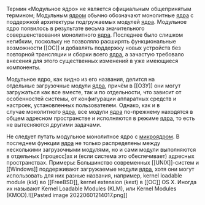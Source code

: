 Термин «Модульное ядро» не является официальным общепринятым термином; 
Модульным [ядром](5.%20Основные%20понятия%20и%20состав%20ОС/Ядро.md) обычно обозначают монолитные [ядра](5.%20Основные%20понятия%20и%20состав%20ОС/Ядро.md) с поддержкой архитектуры подгружаемых модулей [ядра](5.%20Основные%20понятия%20и%20состав%20ОС/Ядро.md). Модульное ядро появилось в результате весьма значительного совершенствования монолитного [ядра](5.%20Основные%20понятия%20и%20состав%20ОС/Ядро.md). Последнее было слишком негибким, поскольку не позволяло расширять функциональные возможности [[ОС]] и добавлять поддержку новых устройств без повторной трансляции и сборки всего [ядра](5.%20Основные%20понятия%20и%20состав%20ОС/Ядро.md), а зачастую требовало внесения для этого существенных изменений в уже имеющиеся компоненты.

Модульное ядро, как видно из его названия, делится на отдельные загрузочные модули [ядра](5.%20Основные%20понятия%20и%20состав%20ОС/Ядро.md), причём в [[ОЗУ]] они могут загружаться как все вместе, так и по отдельности, что зависит от особенностей системы, от конфигурации аппаратных средств и настроек, установленных пользователем. Однако, как и в случае монолитного [ядра](5.%20Основные%20понятия%20и%20состав%20ОС/Ядро.md), все модули [ядра](5.%20Основные%20понятия%20и%20состав%20ОС/Ядро.md) по-прежнему находятся в общем адресном пространстве и исполняются в режиме [ядра](5.%20Основные%20понятия%20и%20состав%20ОС/Ядро.md), то есть не вытесняются другими задачами.

Не следует путать модульное монолитное ядро с [микроядром](Микроядро.md). В последнем функции [ядра](5.%20Основные%20понятия%20и%20состав%20ОС/Ядро.md) не только распределены между несколькими загрузочными модулями, но и сами модули выполняются в отдельных [процесс]ах и (если система это обеспечивает) адресных пространствах.
Примеры:
Большинство современных [[UNIX]]-систем и [[Windows]] поддерживают загружаемые модули [ядра](5.%20Основные%20понятия%20и%20состав%20ОС/Ядро.md), хотя они могут использовать для них разные названия, например, kernel loadable module (kid) во [[FreeBSD]], kernel extension (kext) в [[OC]] OS X. Иногда их называют Kernel Loadable Modules (KLM), или Kernel Modules (KMOD).![[Pasted image 20220601214017.png]]